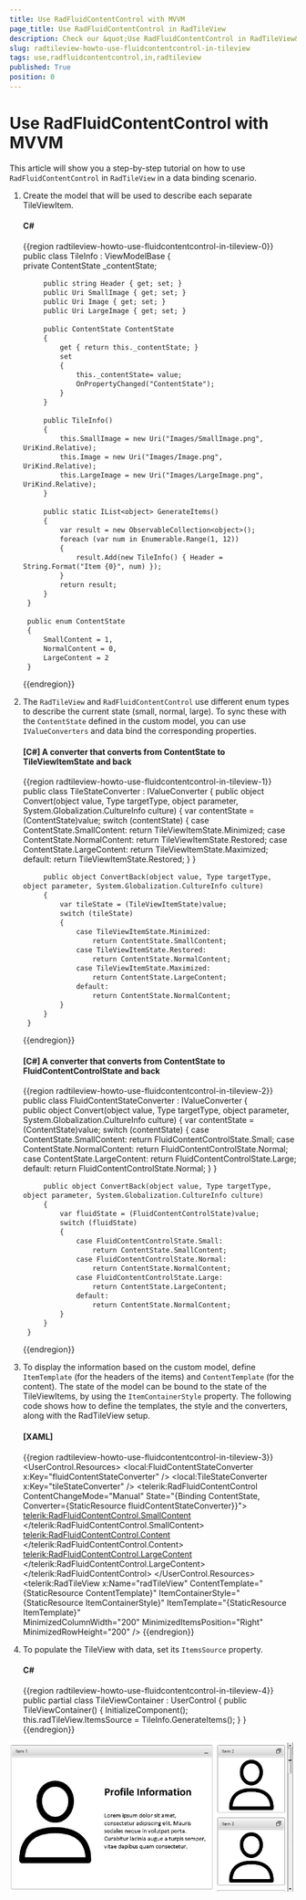 ```yaml
---
title: Use RadFluidContentControl with MVVM
page_title: Use RadFluidContentControl in RadTileView
description: Check our &quot;Use RadFluidContentControl in RadTileView&quot; documentation article for the RadTileView {{ site.framework_name }} control.
slug: radtileview-howto-use-fluidcontentcontrol-in-tileview
tags: use,radfluidcontentcontrol,in,radtileview
published: True
position: 0
---
```


# Use RadFluidContentControl with MVVM

This article will show you a step-by-step tutorial on how to use `RadFluidContentControl` in `RadTileView` in a data binding scenario. 

1. Create the model that will be used to describe each separate TileViewItem.

	#### __C#__  
	{{region radtileview-howto-use-fluidcontentcontrol-in-tileview-0}}
		public class TileInfo : ViewModelBase
		{	
			private ContentState _contentState;
			
			public string Header { get; set; }
			public Uri SmallImage { get; set; }
			public Uri Image { get; set; }
			public Uri LargeImage { get; set; }	

			public ContentState ContentState
			{
				get { return this._contentState; }
				set 
				{
					this._contentState= value;
					OnPropertyChanged("ContentState");
				}
			}
			
			public TileInfo()
			{
				this.SmallImage = new Uri("Images/SmallImage.png", UriKind.Relative);
				this.Image = new Uri("Images/Image.png", UriKind.Relative);
				this.LargeImage = new Uri("Images/LargeImage.png", UriKind.Relative);
			}
			
			public static IList<object> GenerateItems()
			{
				var result = new ObservableCollection<object>();
				foreach (var num in Enumerable.Range(1, 12))
				{
					result.Add(new TileInfo() { Header = String.Format("Item {0}", num) });
				}
				return result;
			}
		}
		
		public enum ContentState
		{
			SmallContent = 1,
			NormalContent = 0,
			LargeContent = 2
		}
	{{endregion}}
	
2. The `RadTileView` and `RadFluidContentControl` use different enum types to describe the current state (small, normal, large). To sync these with the `ContentState` defined in the custom model, you can use `IValueConverters` and data bind the corresponding properties.
	
	#### __[C#] A converter that converts from ContentState to TileViewItemState and back__
	{{region radtileview-howto-use-fluidcontentcontrol-in-tileview-1}}
		public class TileStateConverter : IValueConverter
		{
			public object Convert(object value, Type targetType, object parameter, System.Globalization.CultureInfo culture)
			{
				var contentState = (ContentState)value;
				switch (contentState)
				{
					case ContentState.SmallContent:
						return TileViewItemState.Minimized;
					case ContentState.NormalContent:
						return TileViewItemState.Restored;
					case ContentState.LargeContent:
						return TileViewItemState.Maximized;
					default:
						return TileViewItemState.Restored;
				}
			}
	
			public object ConvertBack(object value, Type targetType, object parameter, System.Globalization.CultureInfo culture)
			{
				var tileState = (TileViewItemState)value;
				switch (tileState)
				{
					case TileViewItemState.Minimized:
						return ContentState.SmallContent;
					case TileViewItemState.Restored:
						return ContentState.NormalContent;
					case TileViewItemState.Maximized:
						return ContentState.LargeContent;
					default:
						return ContentState.NormalContent;
				}
			}
		}
	{{endregion}}
	
	#### __[C#] A converter that converts from ContentState to FluidContentControlState and back__
	{{region radtileview-howto-use-fluidcontentcontrol-in-tileview-2}}
		public class FluidContentStateConverter : IValueConverter
		{	
			public object Convert(object value, Type targetType, object parameter, System.Globalization.CultureInfo culture)
			{
				var contentState = (ContentState)value;
				switch (contentState)
				{
					case ContentState.SmallContent:
						return FluidContentControlState.Small;
					case ContentState.NormalContent:
						return FluidContentControlState.Normal;
					case ContentState.LargeContent:
						return FluidContentControlState.Large;
					default:
						return FluidContentControlState.Normal;
				}
			}	
			
			public object ConvertBack(object value, Type targetType, object parameter, System.Globalization.CultureInfo culture)
			{
				var fluidState = (FluidContentControlState)value;
				switch (fluidState)
				{
					case FluidContentControlState.Small:
						return ContentState.SmallContent;
					case FluidContentControlState.Normal:
						return ContentState.NormalContent;
					case FluidContentControlState.Large:
						return ContentState.LargeContent;
					default:
						return ContentState.NormalContent;
				}
			}
		}
	{{endregion}}
	
3. To display the information based on the custom model, define `ItemTemplate` (for the headers of the items) and `ContentTemplate` (for the content). The state of the model can be bound to the state of the TileViewItems, by using the `ItemContainerStyle` property. The following code shows how to define the templates, the style and the converters, along with the RadTileView setup.

	#### __[XAML]__
	{{region radtileview-howto-use-fluidcontentcontrol-in-tileview-3}}
		<UserControl.Resources>
			<local:FluidContentStateConverter x:Key="fluidContentStateConverter" />
			<local:TileStateConverter x:Key="tileStateConverter" />
			<DataTemplate x:Key="ItemTemplate">
				<TextBlock Text="{Binding Header}" />
			</DataTemplate>
			<DataTemplate x:Key="ContentTemplate">
				<telerik:RadFluidContentControl ContentChangeMode="Manual"
						State="{Binding ContentState, Converter={StaticResource fluidContentStateConverter}}">
					<telerik:RadFluidContentControl.SmallContent>
						<Image Source="{Binding SmallImage}" />
					</telerik:RadFluidContentControl.SmallContent>
					<telerik:RadFluidContentControl.Content>
						<Image Source="{Binding Image}" />
					</telerik:RadFluidContentControl.Content>
					<telerik:RadFluidContentControl.LargeContent>
						<Image Source="{Binding LargeImage}" />
					</telerik:RadFluidContentControl.LargeContent>
				</telerik:RadFluidContentControl>
			</DataTemplate>
			<Style TargetType="telerik:RadTileViewItem" x:Key="ItemContainerStyle">
				<Setter Property="TileState" Value="{Binding ContentState, Mode=TwoWay, Converter={StaticResource tileStateConverter}}" />
			</Style>
		</UserControl.Resources>
		<Grid>
			<telerik:RadTileView x:Name="radTileView" 
								 ContentTemplate="{StaticResource ContentTemplate}"
								 ItemContainerStyle="{StaticResource ItemContainerStyle}" 
								 ItemTemplate="{StaticResource ItemTemplate}"	            
								 MinimizedColumnWidth="200" 
								 MinimizedItemsPosition="Right" 
								 MinimizedRowHeight="200" />
		</Grid>
	{{endregion}}
	
4. To populate the TileView with data, set its `ItemsSource` property.

	#### __C#__  
	{{region radtileview-howto-use-fluidcontentcontrol-in-tileview-4}}
		public partial class TileViewContainer : UserControl
		{
			public TileViewContainer()
			{
				InitializeComponent();
				this.radTileView.ItemsSource = TileInfo.GenerateItems();
			}
		}
	{{endregion}}
	
![WPF RadTileView RadFluidContentControl with MVVM](images/radtileview-howto-use-fluidcontentcontrol-in-tileview-0.png)
